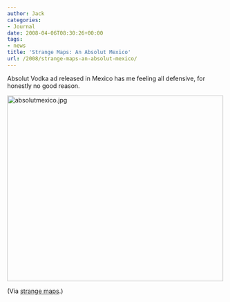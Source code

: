 ```yaml
---
author: Jack
categories:
- Journal
date: 2008-04-06T08:30:26+00:00
tags:
- news
title: 'Strange Maps: An Absolut Mexico'
url: /2008/strange-maps-an-absolut-mexico/
---
```


Absolut Vodka ad released in Mexico has me feeling all defensive, for honestly no good reason.

<img src="/files/absolutmexico.jpg" alt="absolutmexico.jpg" border="0" width="500" height="429" />

(Via [strange maps][1].)

 [1]: http://strangemaps.wordpress.com